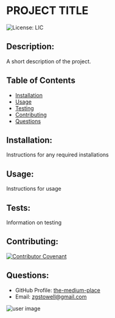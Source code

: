 # PROJECT TITLE

![License: LIC](https://img.shields.io/badge/License-LIC-green.svg) 

## Description: 
A short description of the project.  

## Table of Contents

* [Installation](#installation)
* [Usage](#usage)
* [Testing](#tests)
* [Contributing](#contributing)
* [Questions](#questions)

## Installation: 
Instructions for any required installations 

## Usage: 
Instructions for usage

## Tests: 
Information on testing

## Contributing:
[![Contributor Covenant](https://img.shields.io/badge/Contributor%20Covenant-v2.0%20adopted-ff69b4.svg)](https://www.contributor-covenant.org/version/2/0/code_of_conduct/)
## Questions:
* GitHub Profile:  [the-medium-place](https://github.com/the-medium-place)
* Email: <zgstowell@gmail.com>


![user image](https://avatars3.githubusercontent.com/u/58536071?v=4&s=50)